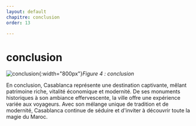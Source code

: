 ```yaml
---
layout: default
chapitre: conclusion
order: 13

---
```

# conclusion

![conclusion](/expose-casa/Conclusion/images/conclusion.jpg){:width="800px"}*Figure 4 : conclusion*

<!-- note -->
En conclusion, Casablanca représente une destination captivante, mêlant patrimoine riche, vitalité économique et modernité. De ses monuments historiques à son ambiance effervescente, la ville offre une expérience variée aux voyageurs. Avec son mélange unique de tradition et de modernité, Casablanca continue de séduire et d'inviter à découvrir toute la magie du Maroc.
